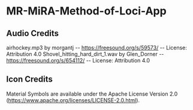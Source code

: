 # MR-MiRA-Method-of-Loci-App

## Audio Credits
airhockey.mp3 by morgantj -- https://freesound.org/s/59573/ -- License: Attribution 4.0
Shovel_hitting_hard_dirt_1.wav by Glen_Dorner -- https://freesound.org/s/654112/ -- License: Attribution 4.0

## Icon Credits
Material Symbols are available under the Apache License Version 2.0 (https://www.apache.org/licenses/LICENSE-2.0.html).